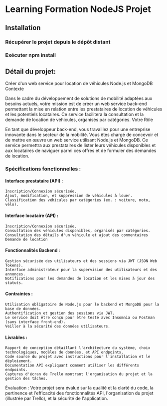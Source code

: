 # Learning Formation NodeJS Projet
## Installation
### Récupérer le projet depuis le dépôt distant
### Exécuter npm install

## Détail du projet:
Créer d'un web service pour location de véhicules Node.js et MongoDB
Contexte

Dans le cadre du développement de solutions de mobilité adaptées aux besoins actuels, votre mission est de créer un web service back-end permettant la mise en relation entre les prestataires de location de véhicules et les potentiels locataires. Ce service facilitera la consultation et la demande de location de véhicules, organisés par catégories.
Votre Rôle

En tant que développeur back-end, vous travaillez pour une entreprise innovante dans le secteur de la mobilité. Vous êtes chargé de concevoir et de mettre en œuvre un web service utilisant Node.js et MongoDB. Ce service permettra aux prestataires de lister leurs véhicules disponibles et aux locataires de naviguer parmi ces offres et de formuler des demandes de location.

### Spécifications fonctionnelles :

#### Interface prestataire (API) :

    Inscription/Connexion sécurisée.
    Ajout, modification, et suppression de véhicules à louer.
    Classification des véhicules par catégories (ex. : voiture, moto, vélo). 

#### Interface locataire (API) :

    Inscription/Connexion sécurisée.
    Consultation des véhicules disponibles, organisés par catégories.
    Consultation des détails d'un véhicule et ajout des commentaires 
    Demande de location 

#### Fonctionnalités Backend :

    Gestion sécurisée des utilisateurs et des sessions via JWT (JSON Web Tokens).
    Interface administrateur pour la supervision des utilisateurs et des annonces.
    Notifications pour les demandes de location et les mises à jour des statuts.

#### Contraintes :

    Utilisation obligatoire de Node.js pour le backend et MongoDB pour la base de données.
    Authentification et gestion des sessions via JWT.
    Le service doit être conçu pour être testé avec Insomnia ou Postman (sans interface front-end).
    Veiller à la sécurité des données utilisateurs.

#### Livrables :

    Rapport de conception détaillant l'architecture du système, choix technologiques, modèles de données, et API endpoints.
    Code source du projet avec instructions pour l'installation et le déploiement.
    Documentation API expliquant comment utiliser les différents endpoints.
    Captures d'écran de Trello montrant l'organisation du projet et la gestion des tâches.

Évaluation : Votre projet sera évalué sur la qualité et la clarté du code, la pertinence et l'efficacité des fonctionnalités API, l'organisation du projet (illustrée par Trello), et la sécurité de l'application.
